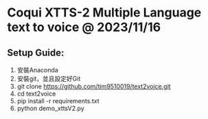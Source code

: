 # Coqui XTTS-2 Multiple Language text to voice @ 2023/11/16

## Setup Guide:
1. 安裝Anaconda
2. 安裝git，並且設定好Git
3. git clone https://github.com/tim9510019/text2voice.git
4. cd text2voice
5. pip install -r requirements.txt​
6. python demo_xttsV2.py